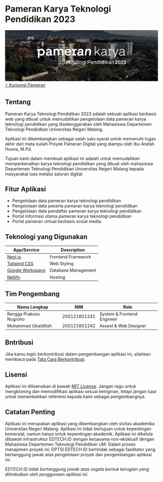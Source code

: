 # Pameran Karya Teknologi Pendidikan 2023

![Pameran Karya Teknologi Pendidikan 2023](/docs/header.jpg)
[⚡ Kunjungi Pameran](https://pamerankarya.teknologipendidikan.or.id)

## Tentang

Pameran Karya Teknologi Pendidikan 2023 adalah sebuah aplikasi berbasis web yang dibuat untuk memudahkan pengelolaan data pameran karya teknologi pendidikan yang diselenggarakan oleh Mahasiswa Departemen Teknologi Pendiidkan Universitas Negeri Malang.

Aplikasi ini dikembangkan sebagai salah satu syarat untuk memenuhi tugas akhir dari mata kuliah Proyek Pameran Digital yang diampu oleh Ibu Arafah Husna, M.Pd.

Tujuan kami dalam membuat aplikasi ini adalah untuk memudahkan memperkenalkan karya teknologi pendidikan yang dibuat oleh mahasiswa Departemen Teknologi Pendidikan Universitas Negeri Malang kepada masyarakat luas melalui saluran digital.

## Fitur Aplikasi

- Pengelolaan data pameran karya teknologi pendidikan
- Pengelolaan data peserta pameran karya teknologi pendidikan
- Pengelolaan data pendaftar pameran karya teknologi pendidikan
- Portal informasi utama pameran karya teknologi pendidikan
- Portal pameran virtual berbasis sosial media

## Teknologi yang Digunakan

| App/Service                                       | Description         |
| ------------------------------------------------- | ------------------- |
| [Next.js](https://nextjs.org/)                    | Frontend Framework  |
| [Tailwind CSS](https://tailwindcss.com/)          | Web Styling         |
| [Google Workspace](https://workspace.google.com/) | Database Management |
| [Netlify](https://netlify.com/)                   | Hosting             |

## Tim Pengembang

| Nama Lengkap           | NIM          | Role                       |
| ---------------------- | ------------ | -------------------------- |
| Rengga Prakoso Nugroho | 200121601241 | System & Frontend Engineer |
| Muhammad Ubaidillah    | 200121601242 | Assest & Web Designer      |

## Bntribusi

Jika kamu ingin berkontribusi dalam pengembangan aplikasi ini, silahkan membaca pada [Tata Cara Berkontribusi](/CONTRIBUTING.md).

## Lisensi

Aplikasi ini dilisensikan di bawah [MIT License](/LICENSE).
Jangan ragu untuk mengkloning dan memodifikasi aplikasi sesuai keinginan, tetapi jangan lupa untuk menambahkan referensi kepada kami sebagai pengembangnya.

## Catatan Penting

Aplikasi ini merupakan aplikasi yang dikembangkan oleh sivitas akademika Universitas Negeri Malang. Aplikasi ini tidak bertujuan untuk kepentingan komersial, namun hanya untuk kepentingan akademik. Aplikasi ini dikelola dibawah infrastruktur EDTECH.ID dengan kerjasama non-eksklusif dengan Mahasiswa Departemen Teknologi Pendidikan UM. Dalam proses manajemen proyek ini, DPTSI EDTECH.ID bertindak sebagai fasilitator yang bertanggung jawab atas pengelolaan proyek dan pengembangan aplikasi ini.

_EDTECH.ID tidak bertanggung jawab atas segala bentuk kerugian yang ditimbulkan oleh penggunaan aplikasi ini._
